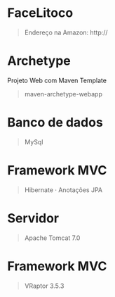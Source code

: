 # FaceLitoco

> Endereço na Amazon: http://

# Archetype

Projeto Web com Maven Template

> maven-archetype-webapp

# Banco de dados 

> MySql

# Framework MVC

> Hibernate
· Anotações JPA

# Servidor

> Apache Tomcat 7.0

# Framework MVC

> VRaptor 3.5.3